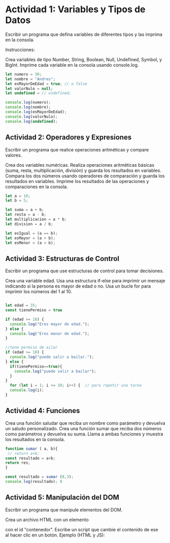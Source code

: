 
# Actividad 1: Variables y Tipos de Datos

Escribir un programa que defina variables de diferentes tipos y las imprima en la consola.

Instrucciones:

Crea variables de tipo Number, String, Boolean, Null, Undefined, Symbol, y BigInt.
Imprime cada variable en la consola usando console.log.


```js
let numero = 30;
let nombre = "Andres";
let esMayorDeEdad = true; // o false
let valorNulo = null;
let undefined = // undefined;

console.log(numero);
console.log(nombre);
console.log(esMayorDeEdad);
console.log(valorNulo);
console.log(undefined);

```


## Actividad 2: Operadores y Expresiones

Escribir un programa que realice operaciones aritméticas y compare valores.

Crea dos variables numéricas.
Realiza operaciones aritméticas básicas (suma, resta, multiplicación, división) y guarda los resultados en variables.
Compara los dos números usando operadores de comparación y guarda los resultados en variables.
Imprime los resultados de las operaciones y comparaciones en la consola.

```js
let a = 10;
let b = 5;

let suma = a + b;
let resta = a - b;
let multiplicacion = a * b;
let division = a / b;

let esIgual = (a == b);
let esMayor = (a > b);
let esMenor = (a < b);

```


## Actividad 3: Estructuras de Control
Escribir un programa que use estructuras de control para tomar decisiones.

Crea una variable edad.
Usa una estructura if-else para imprimir un mensaje indicando si la persona es mayor de edad o no.
Usa un bucle for para imprimir los números del 1 al 10.


```js

let edad = 35;
const tienePermiso = true

if (edad >= 18) {
  console.log("Eres mayor de edad.");
} else {
  console.log("Eres menor de edad.");
}

//tene permiso de ailar
if (edad >= 18) {
  console.log("puede salir a bailar.");
} else {
  if(tienePermiso==true){
    console.log("puede salir a bailar");
  }
}
  for (let i = 1; i <= 10; i++) {  // para repetir una tarea
  console.log(i);
}
```



## Actividad 4: Funciones

Crea una función saludar que reciba un nombre como parámetro y devuelva un saludo personalizado.
Crea una función sumar que reciba dos números como parámetros y devuelva su suma.
Llama a ambas funciones y muestra los resultados en la consola.

```js
function sumar ( a, b){
 // return a+b;
const resultado = a+b;
return res;
}

const resultado = sumar (8,3);
console.log(resultado); 8
```

## Actividad 5: Manipulación del DOM

Escribir un programa que manipule elementos del DOM.

Crea un archivo HTML con un elemento <div> con el id "contenedor".
Escribe un script que cambie el contenido de ese <div> al hacer clic en un botón.
Ejemplo (HTML y JS):





